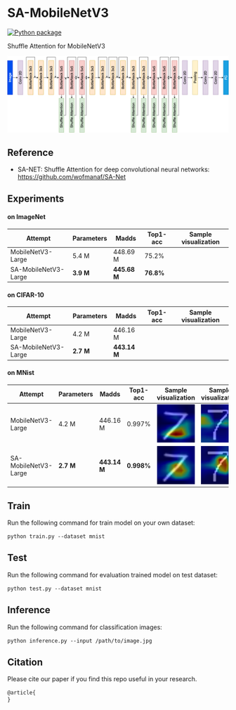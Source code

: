 # SA-MobileNetV3

[![Python package](https://github.com/SajjadAemmi/SA-MobileNetV3/actions/workflows/python-package.yml/badge.svg)](https://github.com/SajjadAemmi/SA-MobileNetV3/actions/workflows/python-package.yml)

Shuffle Attention for MobileNetV3

![model arch](assets/model_arch.png)

## Reference
- SA-NET: Shuffle Attention for deep convolutional neural networks: https://github.com/wofmanaf/SA-Net

## Experiments

#### on ImageNet

Attempt | Parameters | Madds | Top1-acc | Sample visualization |
--- | --- | --- | --- | --- |
MobileNetV3-Large | 5.4 M | 448.69 M | 75.2%  | 
SA-MobileNetV3-Large | **3.9 M** | **445.68 M** | **76.8%** |

#### on CIFAR-10

Attempt | Parameters | Madds | Top1-acc | Sample visualization |
--- | --- | --- | --- | --- |
MobileNetV3-Large| 4.2 M | 446.16 M |  |
SA-MobileNetV3-Large | **2.7 M** | **443.14 M** |  |

#### on MNist

Attempt | Parameters | Madds | Top1-acc | Sample visualization | Sample visualization |
--- | --- | --- | --- | --- | --- |
MobileNetV3-Large | 4.2 M | 446.16 M | 0.997% | ![model arch](assets/mobilenetv3/7.jpg) | ![model arch](assets/mobilenetv3/7_2.jpg) ||
SA-MobileNetV3-Large | **2.7 M** | **443.14 M** | **0.998%** |![model arch](assets/sa-mobilenetv3/7.jpg) | ![model arch](assets/sa-mobilenetv3/7_2.jpg) ||

## Train

Run the following command for train model on your own dataset:
```
python train.py --dataset mnist 
```

## Test

Run the following command for evaluation trained model on test dataset:
```
python test.py --dataset mnist
```

## Inference

Run the following command for classification images:
```
python inference.py --input /path/to/image.jpg 
```


## Citation
Please cite our paper if you find this repo useful in your research.
```
@article{
}
```
